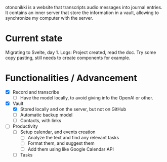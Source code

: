 otononikki is a website that transcripts audio messages into journal entries. It contains an inner server that store the information in a vault, allowing to synchronize my computer with the server. 

# Current state
Migrating to Svelte, day 1. 
Logs:
Project created, read the doc. Try some copy pasting, still needs to create components for example.

# Functionalities / Advancement
- [x] Record and transcribe
    - [ ] Have the model locally, to avoid giving info the OpenAI or other.
- [x] Vault
    - [x] Stored locally and on the server, but not on GitHub
    - [ ] Automatic backup model
    - [ ] Contacts, with links
- [ ] Productivity
    - [ ] Setup calendar, and events creation
        - [ ] Analyze the text and find any relevant tasks
        - [ ] Format them, and suggest them
        - [ ] Add them using like Google Calendar API
    - [ ] Tasks